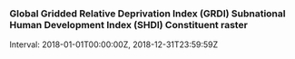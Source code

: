 ### Global Gridded Relative Deprivation Index (GRDI) Subnational Human Development Index (SHDI) Constituent raster

Interval: 2018-01-01T00:00:00Z, 2018-12-31T23:59:59Z